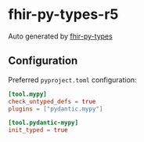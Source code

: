 # fhir-py-types-r5

Auto generated by [fhir-py-types](https://github.com/beda-software/fhir-py-types)

## Configuration

Preferred `pyproject.toml` configuration:

```toml
[tool.mypy]
check_untyped_defs = true
plugins = ["pydantic.mypy"]

[tool.pydantic-mypy]
init_typed = true
```
